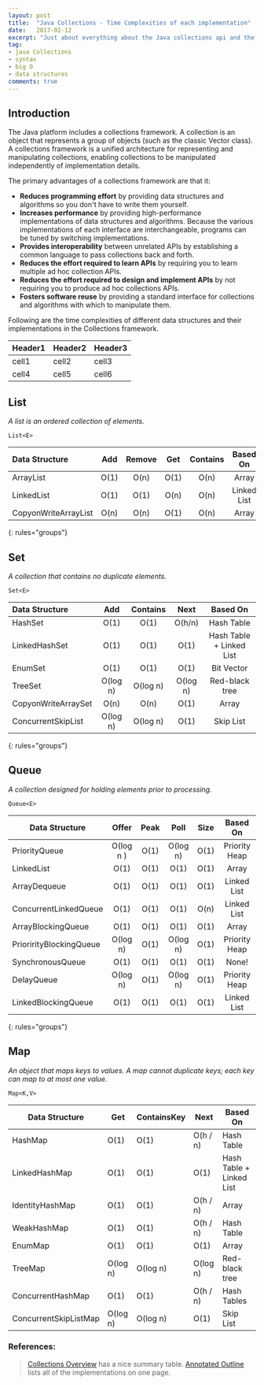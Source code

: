 ```yaml
---
layout: post
title:  "Java Collections - Time Complexities of each implementation"
date:   2017-02-12
excerpt: "Just about everything about the Java collections api and the time complexities of each implementation"
tag:
- java Collections
- syntax
- big O
- data structures
comments: true
---
```


## Introduction
The Java platform includes a collections framework. A collection is an object that represents a group of objects (such as the classic Vector class). A collections framework is a unified architecture for representing and manipulating collections, enabling collections to be manipulated independently of implementation details.

The primary advantages of a collections framework are that it:

- **Reduces programming effort** by providing data structures and algorithms so you don't have to write them yourself.
- **Increases performance** by providing high-performance implementations of data structures and algorithms. Because the various implementations of each interface are interchangeable, programs can be tuned by switching implementations.
- **Provides interoperability** between unrelated APIs by establishing a common language to pass collections back and forth.
- **Reduces the effort required to learn APIs** by requiring you to learn multiple ad hoc collection APIs.
- **Reduces the effort required to design and implement APIs** by not requiring you to produce ad hoc collections APIs.
- **Fosters software reuse** by providing a standard interface for collections and algorithms with which to manipulate them.

Following are the time complexities of different data structures and their implementations in the Collections framework.

| Header1 | Header2 | Header3 |
| --------| ------- |-------- |
| cell1   | cell2   | cell3   |
| cell4   | cell5   | cell6   |


## List
_A list is an ordered collection of elements._
```
List<E>
```
| Data Structure | Add | Remove | Get | Contains | Based On |
|:---------------|:---:|:------:|:---:|:--------:|:--------:|
|ArrayList |  O(1) | O(n) | O(1) | O(n) | Array |
|LinkedList | O(1) | O(1) | O(n) | O(n) | Linked List |
|CopyonWriteArrayList |  O(n) | O(n) | O(1) | O(n) | Array |
{: rules="groups"}

## Set
_A collection that contains no duplicate elements._
```
Set<E>
```
| Data Structure | Add | Contains | Next | Based On |
|:---------------|:---:|:--------:|:----:|:--------:|
| HashSet | O(1) | O(1) | O(h/n) | Hash Table |
| LinkedHashSet | O(1) | O(1) | O(1) | Hash Table + Linked List |
| EnumSet | O(1) | O(1) | O(1) | Bit Vector |
| TreeSet | O(log n) | O(log n) | O(log n) | Red-black tree |
| CopyonWriteArraySet | O(n) | O(n) | O(1) | Array |
| ConcurrentSkipList | O(log n) | O(log n) | O(1) | Skip List |
{: rules="groups"}

## Queue
_A collection designed for holding elements prior to processing._
```
Queue<E>
```
| Data Structure | Offer | Peak | Poll | Size | Based On |
| -------------- |:-----:|:----:|:----:|:----:|:--------:|
| PriorityQueue | O(log n ) | O(1) | O(log n) | O(1) | Priority Heap |
LinkedList |  O(1) | O(1) | O(1) | O(1) | Array
ArrayDequeue |  O(1) | O(1) | O(1) | O(1) | Linked List
ConcurrentLinkedQueue |  O(1) | O(1) | O(1) | O(n) | Linked List
ArrayBlockingQueue |  O(1) | O(1) | O(1) | O(1) | Array
PriorirityBlockingQueue | O(log n) | O(1) | O(log n) | O(1) | Priority Heap
SynchronousQueue | O(1) | O(1) | O(1) | O(1) | None!
DelayQueue | O(log n) | O(1) | O(log n) | O(1) | Priority Heap
LinkedBlockingQueue | O(1) | O(1) | O(1) | O(1) | Linked List
{: rules="groups"}

## Map
_An object that maps keys to values. A map cannot duplicate keys; each key can map to at most one value._
```
Map<K,V>
```
Data Structure | Get | ContainsKey | Next | Based On
---------------|-----|-------------|------|---------
HashMap | O(1) | O(1) | O(h / n) | Hash Table
LinkedHashMap | O(1) | O(1) | O(1) | Hash Table + Linked List
IdentityHashMap | O(1) | O(1) | O(h / n) | Array
WeakHashMap | O(1) | O(1) | O(h / n) | Hash Table
EnumMap | O(1) | O(1) | O(1) | Array
TreeMap | O(log n) | O(log n) | O(log n) | Red-black tree
ConcurrentHashMap | O(1) | O(1) | O(h / n) | Hash Tables
ConcurrentSkipListMap | O(log n) | O(log n) | O(1) | Skip List

### References:
>[Collections Overview](http://docs.oracle.com/javase/6/docs/technotes/guides/collections/overview.html) has a nice summary table.
>[Annotated Outline](http://docs.oracle.com/javase/6/docs/technotes/guides/collections/reference.html) lists all of the implementations on one page.

